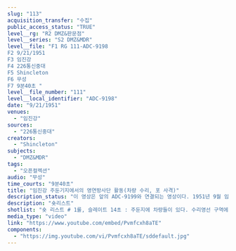 ```yaml
---
slug: "113"
acquisition_transfer: "수집"
public_access_status: "TRUE"
level__rg: "R2 DMZ&판문점"
level__series: "S2 DMZ&MDR"
level__file: "F1 RG 111-ADC-9198
F2 9/21/1951
F3 임진강 
F4 226통신중대
F5 Shincleton
F6 무성 
F7 9분40초 "
level__file_number: "111"
level__local_identifier: "ADC-9198"
date: "9/21/1951"
venues: 
  - "임진강"
sources: 
  - "226통신중대"
creators: 
  - "Shincleton"
subjects: 
  - "DMZ&MDR"
tags: 
  - "오픈컬렉션"
audio: "무성"
time_courts: "9분40초"
title: "임진강 주둔기지에서의 영연방사단 활동(차량 수리, 포 사격)"
description_status: "이 영상은 앞의 ADC-9199와 연결되는 영상이다. 1951년 9월 임진강 일대에 주둔하고 있는 1영연방사단 예하 부대들의 기지 모습을 보여주고 있다. 영연방사단에는 영국군 27독립여단을 비롯해 호주, 뉴질랜드, 캐나다, 인도군 등으로 편성되어 있었다. 기지는 적성면 설마리와 감악산 일대와 임진강 상류 지역에 포진했다. 영상은 영국군과 캐나다, 인도 의료지원부대 주둔지를 중심으로 보여주고 있다. "
description: "숏리스트"
shotlist: "숏 리스트 # 1롤, 슬레이트 14초 : 주둔지에 차량들이 있다. 수리영선 구역에서 차량들을 수리하고 있다. # 4롤, 슬레이트 3분21초 : 캐나다군들이 지프차 주변에 있다. (5분43초) 주둔지에서 포를 쏘고 있다. 임진강 인근 참호에 캐나다군들이 모여 있다. "
media_type: "video"
link: "https://www.youtube.com/embed/Pvmfcxh8aTE"
components: 
  - "https://img.youtube.com/vi/Pvmfcxh8aTE/sddefault.jpg"
---
```

